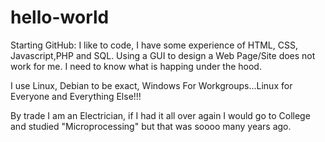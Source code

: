 # hello-world
Starting GitHub:
I like to code, I have some experience of HTML, CSS, Javascript,PHP and SQL. Using a GUI to design a Web Page/Site does not work for me. I need to know what is happing under the hood.

I use Linux, Debian to be exact, Windows For Workgroups...Linux for Everyone and Everything Else!!!

By trade I am an Electrician, if I had it all over again I would go to College and studied "Microprocessing" but that was soooo many years ago.

